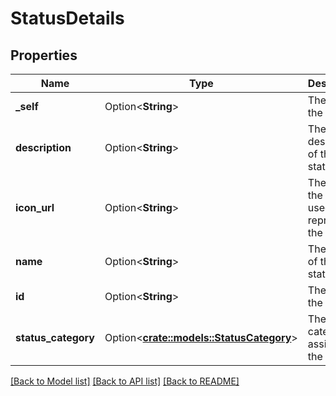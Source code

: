 # StatusDetails

## Properties

Name | Type | Description | Notes
------------ | ------------- | ------------- | -------------
**_self** | Option<**String**> | The URL of the status. | [optional][readonly]
**description** | Option<**String**> | The description of the status. | [optional][readonly]
**icon_url** | Option<**String**> | The URL of the icon used to represent the status. | [optional][readonly]
**name** | Option<**String**> | The name of the status. | [optional][readonly]
**id** | Option<**String**> | The ID of the status. | [optional][readonly]
**status_category** | Option<[**crate::models::StatusCategory**](StatusCategory.md)> | The category assigned to the status. | [optional][readonly]

[[Back to Model list]](../README.md#documentation-for-models) [[Back to API list]](../README.md#documentation-for-api-endpoints) [[Back to README]](../README.md)



